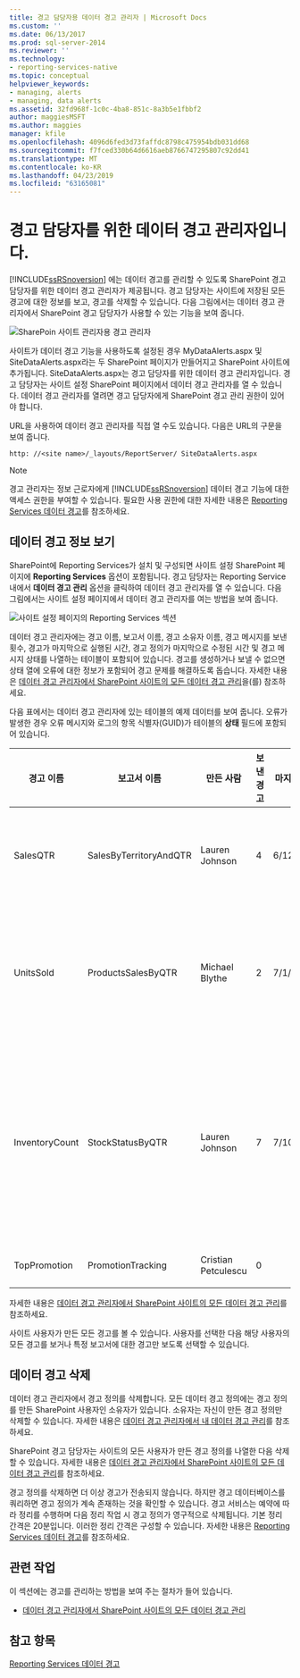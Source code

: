 ```yaml
---
title: 경고 담당자용 데이터 경고 관리자 | Microsoft Docs
ms.custom: ''
ms.date: 06/13/2017
ms.prod: sql-server-2014
ms.reviewer: ''
ms.technology:
- reporting-services-native
ms.topic: conceptual
helpviewer_keywords:
- managing, alerts
- managing, data alerts
ms.assetid: 32fd968f-1c0c-4ba8-851c-8a3b5e1fbbf2
author: maggiesMSFT
ms.author: maggies
manager: kfile
ms.openlocfilehash: 4096d6fed3d73faffdc8798c475954bdb031dd68
ms.sourcegitcommit: f7fced330b64d6616aeb8766747295807c92dd41
ms.translationtype: MT
ms.contentlocale: ko-KR
ms.lasthandoff: 04/23/2019
ms.locfileid: "63165081"
---
```

# <a name="data-alert-manager-for-alerting-administrators"></a>경고 담당자를 위한 데이터 경고 관리자입니다.
  [!INCLUDE[ssRSnoversion](../includes/ssrsnoversion-md.md)] 에는 데이터 경고를 관리할 수 있도록 SharePoint 경고 담당자를 위한 데이터 경고 관리자가 제공됩니다. 경고 담당자는 사이트에 저장된 모든 경고에 대한 정보를 보고, 경고를 삭제할 수 있습니다. 다음 그림에서는 데이터 경고 관리자에서 SharePoint 경고 담당자가 사용할 수 있는 기능을 보여 줍니다.  
  
 ![SharePoin 사이트 관리자용 경고 관리자](media/rs-alertmanagersite.gif "SharePoin 사이트 관리자용 경고 관리자")  
  
 사이트가 데이터 경고 기능을 사용하도록 설정된 경우 MyDataAlerts.aspx 및 SiteDataAlerts.aspx라는 두 SharePoint 페이지가 만들어지고 SharePoint 사이트에 추가됩니다. SiteDataAlerts.aspx는 경고 담당자를 위한 데이터 경고 관리자입니다. 경고 담당자는 사이트 설정 SharePoint 페이지에서 데이터 경고 관리자를 열 수 있습니다. 데이터 경고 관리자를 열려면 경고 담당자에게 SharePoint 경고 관리 권한이 있어야 합니다.  
  
 URL을 사용하여 데이터 경고 관리자를 직접 열 수도 있습니다. 다음은 URL의 구문을 보여 줍니다.  
  
 `http: //<site name>/_layouts/ReportServer/ SiteDataAlerts.aspx`  
  
> [!NOTE]  
>  경고 관리자는 정보 근로자에게 [!INCLUDE[ssRSnoversion](../includes/ssrsnoversion-md.md)] 데이터 경고 기능에 대한 액세스 권한을 부여할 수 있습니다. 필요한 사용 권한에 대한 자세한 내용은 [Reporting Services 데이터 경고](../ssms/agent/alerts.md)를 참조하세요.  
  
##  <a name="ViewingAlerts"></a> 데이터 경고 정보 보기  
 SharePoint에 Reporting Services가 설치 및 구성되면 사이트 설정 SharePoint 페이지에 **Reporting Services** 옵션이 포함됩니다. 경고 담당자는 Reporting Service 내에서 **데이터 경고 관리** 옵션을 클릭하여 데이터 경고 관리자를 열 수 있습니다. 다음 그림에서는 사이트 설정 페이지에서 데이터 경고 관리자를 여는 방법을 보여 줍니다.  
  
 ![사이트 설정 페이지의 Reporting Services 섹션](media/rs-sitesettings.gif "사이트 설정 페이지의 Reporting Services 섹션")  
  
 데이터 경고 관리자에는 경고 이름, 보고서 이름, 경고 소유자 이름, 경고 메시지를 보낸 횟수, 경고가 마지막으로 실행된 시간, 경고 정의가 마지막으로 수정된 시간 및 경고 메시지 상태를 나열하는 테이블이 포함되어 있습니다. 경고를 생성하거나 보낼 수 없으면 상태 열에 오류에 대한 정보가 포함되어 경고 문제를 해결하도록 돕습니다. 자세한 내용은 [데이터 경고 관리자에서 SharePoint 사이트의 모든 데이터 경고 관리](manage-all-data-alerts-on-a-sharepoint-site-in-data-alert-manager.md)을(를) 참조하세요.  
  
 다음 표에서는 데이터 경고 관리자에 있는 테이블의 예제 데이터를 보여 줍니다. 오류가 발생한 경우 오류 메시지와 로그의 항목 식별자(GUID)가 테이블의 **상태** 필드에 포함되어 있습니다.  
  
|경고 이름|보고서 이름|만든 사람|보낸 경고|마지막 실행|마지막으로 수정한 날짜|상태|  
|----------------|-----------------|----------------|-----------------|--------------|-------------------|------------|  
|SalesQTR|SalesByTerritoryAndQTR|Lauren Johnson|4|6/12/2011|6/1/2011|마지막 경고가 성공적으로 실행되고 경고가 전송되었습니다.|  
|UnitsSold|ProductsSalesByQTR|Michael Blythe|2|7/1/2011|6/28/2011|마지막 경고가 성공적으로 실행되었지만 데이터가 변경되지 않아서 경고를 보내지 않았습니다.|  
|InventoryCount|StockStatusByQTR|Lauren Johnson|7|7/10/2011|7/2/2011|\<오류 메시지>로그 파일에 오류에 대한 자세한 내용이 포함되어 있습니다. 식별자를 사용 하 여 로그 항목을 참조 하세요. \<GUID>.|  
|TopPromotion|PromotionTracking|Cristian Petculescu|0||5/23/2011|경고를 만들었습니다.|  
  
 자세한 내용은 [데이터 경고 관리자에서 SharePoint 사이트의 모든 데이터 경고 관리](manage-all-data-alerts-on-a-sharepoint-site-in-data-alert-manager.md)를 참조하세요.  
  
 사이트 사용자가 만든 모든 경고를 볼 수 있습니다. 사용자를 선택한 다음 해당 사용자의 모든 경고를 보거나 특정 보고서에 대한 경고만 보도록 선택할 수 있습니다.  
  
  
##  <a name="DeleteAlerts"></a> 데이터 경고 삭제  
 데이터 경고 관리자에서 경고 정의를 삭제합니다. 모든 데이터 경고 정의에는 경고 정의를 만든 SharePoint 사용자인 소유자가 있습니다. 소유자는 자신이 만든 경고 정의만 삭제할 수 있습니다. 자세한 내용은 [데이터 경고 관리자에서 내 데이터 경고 관리](manage-my-data-alerts-in-data-alert-manager.md)를 참조하세요.  
  
 SharePoint 경고 담당자는 사이트의 모든 사용자가 만든 경고 정의를 나열한 다음 삭제할 수 있습니다. 자세한 내용은 [데이터 경고 관리자에서 SharePoint 사이트의 모든 데이터 경고 관리](manage-all-data-alerts-on-a-sharepoint-site-in-data-alert-manager.md)를 참조하세요.  
  
 경고 정의를 삭제하면 더 이상 경고가 전송되지 않습니다. 하지만 경고 데이터베이스를 쿼리하면 경고 정의가 계속 존재하는 것을 확인할 수 있습니다. 경고 서비스는 예약에 따라 정리를 수행하며 다음 정리 작업 시 경고 정의가 영구적으로 삭제됩니다. 기본 정리 간격은 20분입니다. 이러한 정리 간격은 구성할 수 있습니다. 자세한 내용은 [Reporting Services 데이터 경고](../ssms/agent/alerts.md)를 참조하세요.  
  
  
##  <a name="HowTo"></a> 관련 작업  
 이 섹션에는 경고를 관리하는 방법을 보여 주는 절차가 들어 있습니다.  
  
-   [데이터 경고 관리자에서 SharePoint 사이트의 모든 데이터 경고 관리](manage-all-data-alerts-on-a-sharepoint-site-in-data-alert-manager.md)  
  
  
## <a name="see-also"></a>참고 항목  
 [Reporting Services 데이터 경고](../ssms/agent/alerts.md)  
  
  
